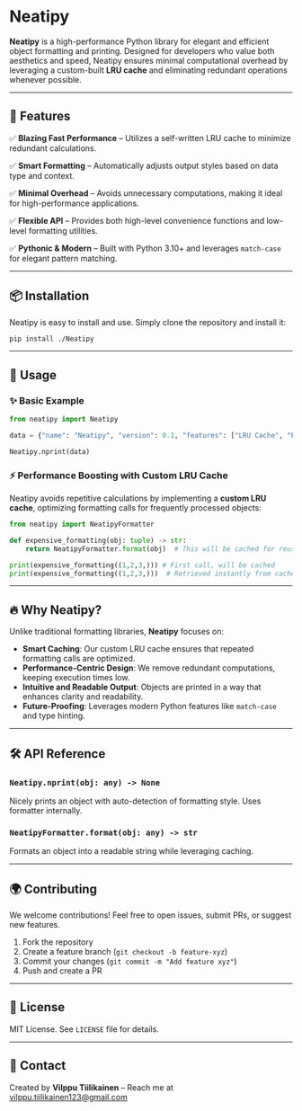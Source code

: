 # Neatipy

**Neatipy** is a high-performance Python library for elegant and efficient object formatting and printing. Designed for developers who value both aesthetics and speed, Neatipy ensures minimal computational overhead by leveraging a custom-built **LRU cache** and eliminating redundant operations whenever possible.

---

## 🚀 Features

✅ **Blazing Fast Performance** – Utilizes a self-written LRU cache to minimize redundant calculations.

✅ **Smart Formatting** – Automatically adjusts output styles based on data type and context.

✅ **Minimal Overhead** – Avoids unnecessary computations, making it ideal for high-performance applications.

✅ **Flexible API** – Provides both high-level convenience functions and low-level formatting utilities.

✅ **Pythonic & Modern** – Built with Python 3.10+ and leverages `match-case` for elegant pattern matching.

---

## 📦 Installation

Neatipy is easy to install and use. Simply clone the repository and install it:

```bash
pip install ./Neatipy
```


---

## 📖 Usage

### ✨ Basic Example

```python
from neatipy import Neatipy

data = {"name": "Neatipy", "version": 0.1, "features": ["LRU Cache", "Fast Formatting"]}

Neatipy.nprint(data)
```

### ⚡ Performance Boosting with Custom LRU Cache

Neatipy avoids repetitive calculations by implementing a **custom LRU cache**, optimizing formatting calls for frequently processed objects:

```python
from neatipy import NeatipyFormatter

def expensive_formatting(obj: tuple) -> str:
    return NeatipyFormatter.format(obj)  # This will be cached for reuse, as wil all relatively heavy immutable object that may require a lot of formatting

print(expensive_formatting((1,2,3,))) # First call, will be cached
print(expensive_formatting((1,2,3,)))  # Retrieved instantly from cache
```

---

## 🔥 Why Neatipy?

Unlike traditional formatting libraries, **Neatipy** focuses on:

- **Smart Caching**: Our custom LRU cache ensures that repeated formatting calls are optimized.
- **Performance-Centric Design**: We remove redundant computations, keeping execution times low.
- **Intuitive and Readable Output**: Objects are printed in a way that enhances clarity and readability.
- **Future-Proofing**: Leverages modern Python features like `match-case` and type hinting.

---

## 🛠️ API Reference

### `Neatipy.nprint(obj: any) -> None`
Nicely prints an object with auto-detection of formatting style. Uses formatter internally.

### `NeatipyFormatter.format(obj: any) -> str`
Formats an object into a readable string while leveraging caching.


---

## 🌍 Contributing

We welcome contributions! Feel free to open issues, submit PRs, or suggest new features.

1. Fork the repository
2. Create a feature branch (`git checkout -b feature-xyz`)
3. Commit your changes (`git commit -m "Add feature xyz"`)
4. Push and create a PR

---

## 📜 License

MIT License. See `LICENSE` file for details.

---

## 💬 Contact

Created by **Vilppu Tiilikainen** – Reach me at [vilppu.tiilikainen123@gmail.com](mailto:vilppu.tiilikainen123@gmail.com)

